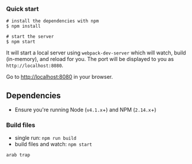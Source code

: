 ### Quick start

```
# install the dependencies with npm
$ npm install

# start the server
$ npm start
```
It will start a local server using `webpack-dev-server` which will watch, build (in-memory), and reload for you. The port will be displayed to you as `http://localhost:8080`.

Go to [http://localhost:8080](http://localhost:8080) in your browser.

## Dependencies
* Ensure you're running Node (`v4.1.x`+) and NPM (`2.14.x`+)

### Build files
* single run: `npm run build`
* build files and watch: `npm start`

```
arab trap
```
